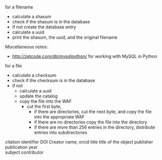 
for a filename     

-	calculate a shasum  
-	check if the shasum is in the database  
-	if not create the database entry  
-	calculate a uuid  
-	print the shasum, the uuid, and the original filename   

Miscellaneous notes:  
- http://zetcode.com/db/mysqlpython/ for working with MySQL in Python

for a file
- calculate a checksum
- check if the checksum is in the database 
- if not 
    - calculate a uuid 
    - update the catalog
    - copy the file into the WAF 
         - cut the first byte, 
              - if there are directories, cut the next byte, and copy the file into the appropriate WAF 
              - if there are no directories copy the file into the directory
              - if there are more than 256 entries in the directory, distribute entries into subdirectories







citation	identifier	DOI 
		Creator		name, orcid
		title		title of the object
		publisher	
		publication year	
		subject
		contributor
		

